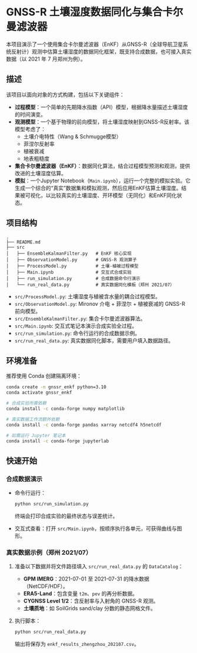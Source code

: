 # GNSS-R 土壤湿度数据同化与集合卡尔曼滤波器

本项目演示了一个使用集合卡尔曼滤波器（EnKF）从GNSS-R（全球导航卫星系统反射计）观测中估算土壤湿度的数据同化框架，既支持合成数据，也可接入真实数据（以 2021 年 7 月郑州为例）。

## 描述

该项目以面向对象的方式构建，包括以下关键组件：

*   **过程模型**：一个简单的先期降水指数（API）模型，根据降水量描述土壤湿度的时间演变。
*   **观测模型**：一个基于物理的前向模型，将土壤湿度映射到GNSS-R反射率。该模型考虑了：
    *   土壤介电特性（Wang & Schmugge模型）
    *   菲涅尔反射率
    *   植被衰减
    *   地表粗糙度
*   **集合卡尔曼滤波器（EnKF）**：数据同化算法，结合过程模型预测和观测，提供改进的土壤湿度估算。
*   **模拟**：一个Jupyter Notebook（`Main.ipynb`），运行一个完整的模拟实验。它生成一个综合的“真实”数据集和模拟观测，然后应用EnKF估算土壤湿度。结果被可视化，以比较真实的土壤湿度、开环模型（无同化）和EnKF同化状态。

## 项目结构

```
.
├── README.md
├── src
│   ├── EnsembleKalmanFilter.py   # EnKF 核心实现
│   ├── ObservationModel.py       # GNSS-R 观测算子
│   ├── ProcessModel.py           # 土壤-植被过程模型
│   ├── Main.ipynb                # 交互式合成实验
│   ├── run_simulation.py         # 合成数据命令行演示
│   └── run_real_data.py          # 真实数据同化模板（郑州 2021/07）
```

*   `src/ProcessModel.py`: 土壤湿度与植被含水量的耦合过程模型。
*   `src/ObservationModel.py`: Mironov 介电 + 菲涅尔 + 植被衰减的 GNSS-R 前向模型。
*   `src/EnsembleKalmanFilter.py`: 集合卡尔曼滤波器算法。
*   `src/Main.ipynb`: 交互式笔记本演示合成实验全过程。
*   `src/run_simulation.py`: 命令行运行的合成数据示例。
*   `src/run_real_data.py`: 真实数据同化脚本，需要用户填入数据路径。

## 环境准备

推荐使用 Conda 创建隔离环境：

```bash
conda create -n gnssr_enkf python=3.10
conda activate gnssr_enkf

# 合成实验所需依赖
conda install -c conda-forge numpy matplotlib

# 真实数据工作流额外依赖
conda install -c conda-forge pandas xarray netcdf4 h5netcdf

# 如需运行 Jupyter 笔记本
conda install -c conda-forge jupyterlab
```

## 快速开始

### 合成数据演示

* 命令行运行：
  ```bash
  python src/run_simulation.py
  ```
  终端会打印合成实验的最终状态与误差统计。

* 交互式查看：打开 `src/Main.ipynb`，按顺序执行各单元，可获得曲线与图形。

### 真实数据示例（郑州 2021/07）

1. 准备以下数据并将文件路径填入 `src/run_real_data.py` 的 `DataCatalog`：
   - **GPM IMERG**：2021-07-01 至 2021-07-31 的降水数据（NetCDF/HDF）。
   - **ERA5-Land**：包含变量 `t2m`、`pev` 的再分析数据。
   - **CYGNSS Level 1/2**：含反射率与入射角的 GNSS-R 观测。
   - **土壤质地**：如 SoilGrids sand/clay 分数的静态网格文件。

2. 执行脚本：
   ```bash
   python src/run_real_data.py
   ```
   输出将保存为 `enkf_results_zhengzhou_202107.csv`。
